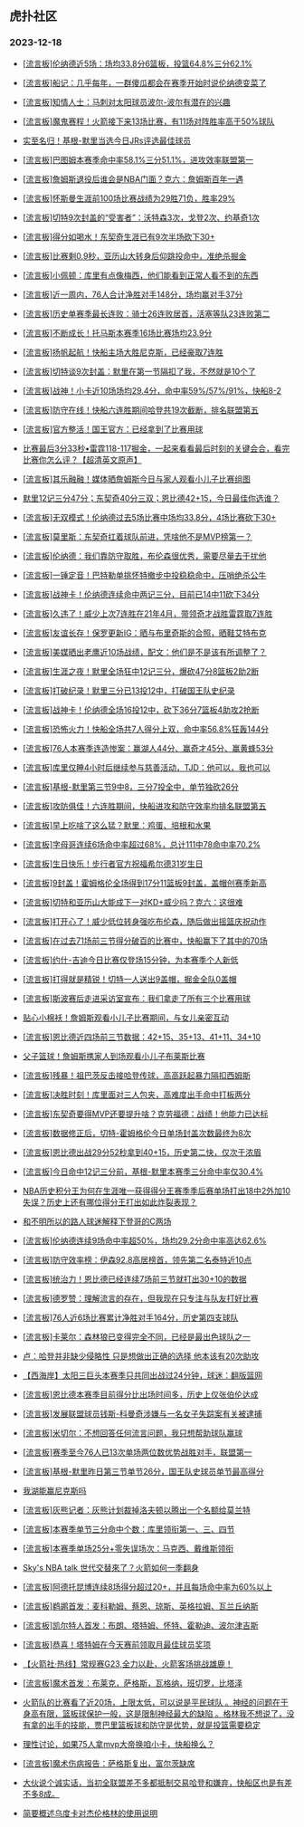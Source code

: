## 虎扑社区 
### 2023-12-18

+ [[流言板]伦纳德近5场：场均33.8分6篮板，投篮64.8%三分62.1%](https://bbs.hupu.com/623715922.html)

+ [[流言板]船记：几乎每年，一群傻瓜都会在赛季开始时说伦纳德变菜了](https://bbs.hupu.com/623715644.html)

+ [[流言板]知情人士：马刺对太阳球员波尔-波尔有潜在的兴趣](https://bbs.hupu.com/623715795.html)

+ [[流言板]魔鬼赛程！火箭接下来13场比赛，有11场对阵胜率高于50%球队](https://bbs.hupu.com/623716159.html)

+ [实至名归！基根-默里当选今日JRs评选最佳球员](https://bbs.hupu.com/623714345.html)

+ [[流言板]巴图姆本赛季命中率58.1%三分51.1%，进攻效率联盟第一](https://bbs.hupu.com/623716056.html)

+ [[流言板]詹姆斯退役后谁会是NBA门面？克六：詹姆斯百年一遇](https://bbs.hupu.com/623714551.html)

+ [[流言板]怀斯曼生涯前100场比赛战绩为29胜71负，胜率29%](https://bbs.hupu.com/623716106.html)

+ [[流言板]切特9次封盖的“受害者”：沃特森3次，戈登2次、约基奇1次](https://bbs.hupu.com/623715461.html)

+ [[流言板]得分如喝水！东契奇生涯已有9次半场砍下30+](https://bbs.hupu.com/623716271.html)

+ [[流言板]比赛剩0.9秒，亚历山大转身后仰跳投命中，准绝杀掘金](https://bbs.hupu.com/623707946.html)

+ [[流言板]小佩顿：库里有点像梅西，他们能看到正常人看不到的东西](https://bbs.hupu.com/623711726.html)

+ [[流言板]近一周内，76人合计净胜对手148分，场均赢对手37分](https://bbs.hupu.com/623716319.html)

+ [[流言板]历史单赛季最长连败：骑士26连败居首，活塞等队23连败第二](https://bbs.hupu.com/623716229.html)

+ [[流言板]不断成长！托马斯本赛季16场比赛场均23.9分](https://bbs.hupu.com/623716720.html)

+ [[流言板]扬帆起航！快船主场大胜尼克斯，已经豪取7连胜](https://bbs.hupu.com/623710499.html)

+ [[流言板]切特谈9次封盖：默里在第一节隔扣了我，不然就是10个了](https://bbs.hupu.com/623715720.html)

+ [[流言板]战神！小卡近10场场均29.4分，命中率59%/57%/91%，快船8-2](https://bbs.hupu.com/623711213.html)

+ [[流言板]防守在线！快船六连胜期间哈登共19次截断，排名联盟第五](https://bbs.hupu.com/623711138.html)

+ [[流言板]官方整活！国王官方：已经拿到了比赛用球](https://bbs.hupu.com/623710937.html)

+ [比赛最后3分33秒•雷霆118-117掘金，一起来看看最后时刻的关键会合，看完比赛你怎么评？【超清英文原声】](https://bbs.hupu.com/623710215.html)

+ [[流言板]其乐融融！媒体晒詹姆斯今日与家人观看小儿子比赛组图](https://bbs.hupu.com/623717139.html)

+ [默里12记三分47分；东契奇40分三双；恩比德42+15，今日最佳你选谁？](https://bbs.hupu.com/623710963.html)

+ [[流言板]无双模式！伦纳德过去5场比赛中场均33.8分，4场比赛砍下30+](https://bbs.hupu.com/623710463.html)

+ [[流言板]莫里斯：东契奇扛着球队前进，凭啥他不是MVP榜第一？](https://bbs.hupu.com/623715138.html)

+ [[流言板]伦纳德：我们靠防守取胜，布伦森很优秀，需要尽量去干扰他](https://bbs.hupu.com/623712585.html)

+ [[流言板]一锤定音！巴特勒单挑怀特撤步中投稳稳命中，压哨绝杀公牛](https://bbs.hupu.com/623706061.html)

+ [[流言板]战神卡！伦纳德连续命中两记三分，目前已14中11砍下34分](https://bbs.hupu.com/623709427.html)

+ [[流言板]久违了！威少上次7连胜在21年4月，带领奇才战胜雷霆取7连胜](https://bbs.hupu.com/623710888.html)

+ [[流言板]友谊长存！保罗更新IG：晒与布里奇斯的合照，晒鞋艾特布克](https://bbs.hupu.com/623712170.html)

+ [[流言板]美媒晒出老鹰近10场战绩，配文：他们是不是该有所调整了？](https://bbs.hupu.com/623715832.html)

+ [[流言板]生涯之夜！默里全场狂中12记三分，爆砍47分8篮板2助2断](https://bbs.hupu.com/623709419.html)

+ [[流言板]打破纪录！默里三分已13投12中，打破国王队史纪录](https://bbs.hupu.com/623708733.html)

+ [[流言板]战神卡！伦纳德全场16投12中，砍下36分7篮板4助攻2抢断](https://bbs.hupu.com/623710517.html)

+ [[流言板]恐怖火力！快船全场共7人得分上双，命中率56.8%狂轰144分](https://bbs.hupu.com/623710988.html)

+ [[流言板]76人本赛季连造惨案：赢湖人44分、赢奇才45分、赢黄蜂53分](https://bbs.hupu.com/623715198.html)

+ [[流言板]库里仅睡4小时后继续参与慈善活动，TJD：他可以，我也可以](https://bbs.hupu.com/623711120.html)

+ [[流言板]基根-默里第三节9中8，三分7投全中，单节独砍26分](https://bbs.hupu.com/623708551.html)

+ [[流言板]攻防俱佳！六连胜期间，快船进攻和防守效率均排名联盟第五](https://bbs.hupu.com/623710061.html)

+ [[流言板]早上吃啥了这么猛？默里：鸡蛋、培根和水果](https://bbs.hupu.com/623715743.html)

+ [[流言板]字母哥连续6场命中率超过68%，总计111中78命中率70.2%](https://bbs.hupu.com/623715458.html)

+ [[流言板]生日快乐！步行者官方祝福希尔德31岁生日](https://bbs.hupu.com/623716823.html)

+ [[流言板]9封盖！霍姆格伦全场得到17分11篮板9封盖，盖帽创赛季新高](https://bbs.hupu.com/623708168.html)

+ [[流言板]切特和亚历山大能成下一对KD+威少吗？克六：这很难](https://bbs.hupu.com/623714452.html)

+ [[流言板]打开心了！威少低位转身强吃布伦森，随后做出摇篮庆祝动作](https://bbs.hupu.com/623709967.html)

+ [[流言板]在过去71场前三节得分破百的比赛中，快船赢下了其中的70场](https://bbs.hupu.com/623711501.html)

+ [[流言板]约什-吉迪今日比赛仅登场15分钟，为本赛季个人新低](https://bbs.hupu.com/623715551.html)

+ [[流言板]打得就是精锐！切特一人送出9盖帽，掘金全队0盖帽](https://bbs.hupu.com/623708624.html)

+ [[流言板]斯波赛后走进采访室宣布：我们拿走了所有三个比赛用球](https://bbs.hupu.com/623707750.html)

+ [贴心小棉袄！詹姆斯观看小儿子比赛期间，与女儿亲密互动](https://bbs.hupu.com/623713431.html)

+ [[流言板]恩比德近四场前三节数据：42+15、35+13、41+11、34+10](https://bbs.hupu.com/623715366.html)

+ [父子篮球！詹姆斯携家人到场观看小儿子布莱斯比赛](https://bbs.hupu.com/623707896.html)

+ [[流言板]残暴！祖巴茨反击接哈登传球，高高跃起暴力隔扣西姆斯](https://bbs.hupu.com/623706687.html)

+ [[流言板]决胜时刻！库里面对三人包夹，高难度出手命中打板两分](https://bbs.hupu.com/623706946.html)

+ [[流言板]东契奇要得MVP还要提升啥？克劳福德：战绩！他能力已达标](https://bbs.hupu.com/623714591.html)

+ [[流言板]数据修正后，切特-霍姆格伦今日单场封盖次数最终为8次](https://bbs.hupu.com/623718087.html)

+ [[流言板]恩比德出战29分52秒拿到40+15，历史第二快，仅次于浓眉](https://bbs.hupu.com/623718282.html)

+ [[流言板]今日命中12记三分前，基根-默里本赛季三分命中率仅30.4%](https://bbs.hupu.com/623715999.html)

+ [NBA历史积分王为何在生涯唯一获得得分王赛季季后赛单场打出18中2外加10失误？历史上还有哪位得分王打出如此炸裂表现？](https://bbs.hupu.com/623713491.html)

+ [和不明所以的路人球迷解释下登哥的C两场](https://bbs.hupu.com/623717757.html)

+ [[流言板]伦纳德连续9场命中率超50%，场均29.2分命中率高达62.6%](https://bbs.hupu.com/623718491.html)

+ [[流言板]防守效率榜：伊森92.8高居榜首，领先第二名泰特近10点](https://bbs.hupu.com/623718353.html)

+ [[流言板]统治力！恩比德已经连续7场前三节就打出30+10的数据](https://bbs.hupu.com/623718437.html)

+ [[流言板]德罗赞：理解流言的存在，但我现在只专注与队友打好比赛](https://bbs.hupu.com/623718731.html)

+ [[流言板]76人近6场比赛累计净胜对手164分，历史第四支球队](https://bbs.hupu.com/623718193.html)

+ [[流言板]卡莱尔：森林狼已变得完全不同，已经是最出色球队之一](https://bbs.hupu.com/623719003.html)

+ [卢：哈登并非缺少侵略性 只是想做出正确的选择 他本该有20次助攻](https://bbs.hupu.com/623717084.html)

+ [【西海岸】太阳三巨头本赛季只共同出战过24分钟，球迷：翻版篮网](https://bbs.hupu.com/623710126.html)

+ [[流言板]恩比德本赛季目前得分比出场时间多，历史上仅张伯伦达成](https://bbs.hupu.com/623719447.html)

+ [[流言板]发展联盟球员钱斯-科曼奇涉嫌与一名女子失踪案有关被逮捕](https://bbs.hupu.com/623719363.html)

+ [[流言板]米切尔：不想回答任何流言问题，我只想帮助球队赢球](https://bbs.hupu.com/623719167.html)

+ [[流言板]赛季至今76人已13次单场两位数优势战胜对手，联盟第一](https://bbs.hupu.com/623719419.html)

+ [[流言板]基根-默里昨日第三节单节26分，国王队史球员单节最高得分](https://bbs.hupu.com/623719461.html)

+ [我湖能赢尼克斯吗](https://bbs.hupu.com/623719146.html)

+ [[流言板]灰熊记者：灰熊计划裁掉洛夫顿以腾出一个名额给莫兰特](https://bbs.hupu.com/623719908.html)

+ [[流言板]本赛季单节三分命中个数：库里领衔第一、三、四节](https://bbs.hupu.com/623720086.html)

+ [[流言板]本赛季单场25分+零失误场次：马克西、戴维斯领衔](https://bbs.hupu.com/623719676.html)

+ [Sky's NBA talk 世代交替來了？火箭如何一季翻身](https://bbs.hupu.com/623713944.html)

+ [[流言板]阿德托昆博连续8场得分超过20+，并且每场命中率为60%以上](https://bbs.hupu.com/623719894.html)

+ [[流言板]鹈鹕首发：麦科勒姆、蔡恩、琼斯、英格拉姆、瓦兰丘纳斯](https://bbs.hupu.com/623720542.html)

+ [[流言板]凯尔特人首发：布朗、塔特姆、怀特、霍勒迪、波尔津吉斯](https://bbs.hupu.com/623720463.html)

+ [[流言板]恭喜！塔特姆在今天赛前领取月最佳球员奖项](https://bbs.hupu.com/623720624.html)

+ [【火箭社·热线】常规赛G23,全力以赴，火箭客场挑战雄鹿！](https://bbs.hupu.com/623718647.html)

+ [[流言板]魔术首发：布莱克，萨格斯，瓦格纳，班切罗，比塔泽](https://bbs.hupu.com/623720417.html)

+ [火箭队的比赛看了近20场，上限太低，可以说是平民球队 。神经的问题在于身高有限，篮板球保护一般，这是限制神经最大的缺陷 。格林我不想说了，没有拿的出手的技能，贾巴里篮板球和防守是优势，就是投篮需要稳定](https://bbs.hupu.com/623718584.html)

+ [理性讨论，如果75人拿mvp大帝换咱小卡，快船换么？](https://bbs.hupu.com/623720509.html)

+ [[流言板]魔术伤病报告：萨格斯复出，富尔茨缺席](https://bbs.hupu.com/623720169.html)

+ [大伙说个诚实话，当初全联盟差不多都抵制交易哈登和嫌弃，快船区也是有差不多8成。](https://bbs.hupu.com/623720024.html)

+ [简要概述乌度卡对杰伦格林的使用说明](https://bbs.hupu.com/623717738.html)

